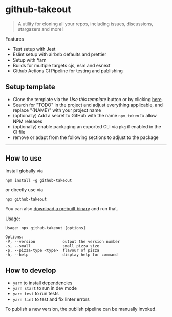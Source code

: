 # github-takeout

> A utility for cloning all your repos, including issues, discussions, stargazers and more!

<!--
![Pretty](https://github.com/lukasbach/github-takeout/workflows/verify/badge.svg)
![Testing](https://github.com/lukasbach/github-takeout/workflows/publish/badge.svg)
-->

 Features

- Test setup with Jest
- Eslint setup with airbnb defaults and prettier
- Setup with Yarn
- Builds for multiple targets cjs, esm and esnext
- Github Actions CI Pipeline for testing and publishing

## Setup template

- Clone the template via the _Use this template_ button or by clicking
  [here](https://github.com/lukasbach/ts-starter/generate).
- Search for "TODO" in the project and adjust everything applicable, and replace "{NAME}" with your project name
- (optionally) Add a secret to GitHub with the name `npm_token` to allow NPM releases
- (optionally) enable packaging an exported CLI via `pkg` if enabled in the CI file
- remove or adapt from the following sections to adjust to the package

---

## How to use

Install globally via

    npm install -g github-takeout

or directly use via

    npx github-takeout

You can also [download a prebuilt binary](https://github.com/lukasbach/github-takeout/releases) and run that.

Usage:

    Usage: npx github-takeout [options]

    Options:
    -V, --version            output the version number
    -s, --small              small pizza size
    -p, --pizza-type <type>  flavour of pizza
    -h, --help               display help for command

## How to develop

- `yarn` to install dependencies
- `yarn start` to run in dev mode
- `yarn test` to run tests
- `yarn lint` to test and fix linter errors

To publish a new version, the publish pipeline can be manually
invoked.
